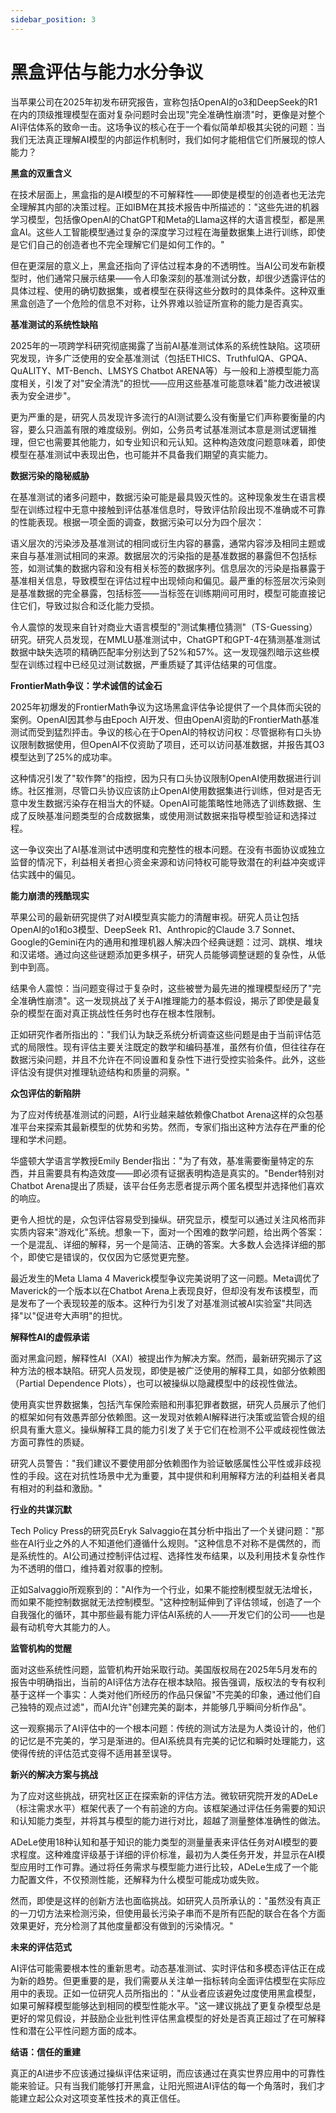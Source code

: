 ```yaml
---
sidebar_position: 3
---
```


# 黑盒评估与能力水分争议

当苹果公司在2025年初发布研究报告，宣称包括OpenAI的o3和DeepSeek的R1在内的顶级推理模型在面对复杂问题时会出现"完全准确性崩溃"时，更像是对整个AI评估体系的致命一击。这场争议的核心在于一个看似简单却极其尖锐的问题：当我们无法真正理解AI模型的内部运作机制时，我们如何才能相信它们所展现的惊人能力？

**黑盒的双重含义**

在技术层面上，黑盒指的是AI模型的不可解释性——即使是模型的创造者也无法完全理解其内部的决策过程。正如IBM在其技术报告中所描述的："这些先进的机器学习模型，包括像OpenAI的ChatGPT和Meta的Llama这样的大语言模型，都是黑盒AI。这些人工智能模型通过复杂的深度学习过程在海量数据集上进行训练，即使是它们自己的创造者也不完全理解它们是如何工作的。"

但在更深层的意义上，黑盒还指向了评估过程本身的不透明性。当AI公司发布新模型时，他们通常只展示结果——令人印象深刻的基准测试分数，却很少透露评估的具体过程、使用的确切数据集，或者模型在获得这些分数时的具体条件。这种双重黑盒创造了一个危险的信息不对称，让外界难以验证所宣称的能力是否真实。

**基准测试的系统性缺陷**

2025年的一项跨学科研究彻底揭露了当前AI基准测试体系的系统性缺陷。这项研究发现，许多广泛使用的安全基准测试（包括ETHICS、TruthfulQA、GPQA、QuALITY、MT-Bench、LMSYS Chatbot ARENA等）与一般和上游模型能力高度相关，引发了对"安全清洗"的担忧——应用这些基准可能意味着"能力改进被误表为安全进步"。

更为严重的是，研究人员发现许多流行的AI测试要么没有衡量它们声称要衡量的内容，要么只涵盖有限的难度级别。例如，公务员考试基准测试本意是测试逻辑推理，但它也需要其他能力，如专业知识和元认知。这种构造效度问题意味着，即使模型在基准测试中表现出色，也可能并不具备我们期望的真实能力。

**数据污染的隐秘威胁**

在基准测试的诸多问题中，数据污染可能是最具毁灭性的。这种现象发生在语言模型在训练过程中无意中接触到评估基准信息时，导致评估阶段出现不准确或不可靠的性能表现。根据一项全面的调查，数据污染可以分为四个层次：

语义层次的污染涉及基准测试的相同或衍生内容的暴露，通常内容涉及相同主题或来自与基准测试相同的来源。数据层次的污染指的是基准数据的暴露但不包括标签，如测试集的数据内容和没有相关标签的数据序列。信息层次的污染是指暴露于基准相关信息，导致模型在评估过程中出现倾向和偏见。最严重的标签层次污染则是基准数据的完全暴露，包括标签——当标签在训练期间可用时，模型可能直接记住它们，导致过拟合和泛化能力受损。

令人震惊的发现来自针对商业大语言模型的"测试集槽位猜测"（TS-Guessing）研究。研究人员发现，在MMLU基准测试中，ChatGPT和GPT-4在猜测基准测试数据中缺失选项的精确匹配率分别达到了52%和57%。这一发现强烈暗示这些模型在训练过程中已经见过测试数据，严重质疑了其评估结果的可信度。

**FrontierMath争议：学术诚信的试金石**

2025年初爆发的FrontierMath争议为这场黑盒评估争论提供了一个具体而尖锐的案例。OpenAI因其参与由Epoch AI开发、但由OpenAI资助的FrontierMath基准测试而受到猛烈抨击。争议的核心在于OpenAI的特权访问权：尽管据称有口头协议限制数据使用，但OpenAI不仅资助了项目，还可以访问基准数据，并报告其O3模型达到了25%的成功率。

这种情况引发了"软作弊"的指控，因为只有口头协议限制OpenAI使用数据进行训练。社区推测，尽管口头协议应该防止OpenAI使用数据集进行训练，但对是否无意中发生数据污染存在相当大的怀疑。OpenAI可能策略性地筛选了训练数据、生成了反映基准问题类型的合成数据集，或使用测试数据来指导模型验证和选择过程。

这一争议突出了AI基准测试中透明度和完整性的根本问题。在没有书面协议或独立监督的情况下，利益相关者担心资金来源和访问特权可能导致潜在的利益冲突或评估实践中的偏见。

**能力崩溃的残酷现实**

苹果公司的最新研究提供了对AI模型真实能力的清醒审视。研究人员让包括OpenAI的o1和o3模型、DeepSeek R1、Anthropic的Claude 3.7 Sonnet、Google的Gemini在内的通用和推理机器人解决四个经典谜题：过河、跳棋、堆块和汉诺塔。通过向这些谜题添加更多棋子，研究人员能够调整谜题的复杂性，从低到中到高。

结果令人震惊：当问题变得过于复杂时，这些被誉为最先进的推理模型经历了"完全准确性崩溃"。这一发现挑战了关于AI推理能力的基本假设，揭示了即使是最复杂的模型在面对真正挑战性任务时也存在根本性限制。

正如研究作者所指出的："我们认为缺乏系统分析调查这些问题是由于当前评估范式的局限性。现有评估主要关注既定的数学和编码基准，虽然有价值，但往往存在数据污染问题，并且不允许在不同设置和复杂性下进行受控实验条件。此外，这些评估没有提供对推理轨迹结构和质量的洞察。"

**众包评估的新陷阱**

为了应对传统基准测试的问题，AI行业越来越依赖像Chatbot Arena这样的众包基准平台来探索其最新模型的优势和劣势。然而，专家们指出这种方法存在严重的伦理和学术问题。

华盛顿大学语言学教授Emily Bender指出："为了有效，基准需要衡量特定的东西，并且需要具有构造效度——即必须有证据表明构造是真实的。"Bender特别对Chatbot Arena提出了质疑，该平台任务志愿者提示两个匿名模型并选择他们喜欢的响应。

更令人担忧的是，众包评估容易受到操纵。研究显示，模型可以通过关注风格而非实质内容来"游戏化"系统。想象一下，面对一个困难的数学问题，给出两个答案：一个是混乱、详细的解释，另一个是简洁、正确的答案。大多数人会选择详细的那个，即使它是错误的，仅仅因为它感觉更完整。

最近发生的Meta Llama 4 Maverick模型争议完美说明了这一问题。Meta调优了Maverick的一个版本以在Chatbot Arena上表现良好，但却没有发布该模型，而是发布了一个表现较差的版本。这种行为引发了对基准测试被AI实验室"共同选择"以"促进夸大声明"的担忧。

**解释性AI的虚假承诺**

面对黑盒问题，解释性AI（XAI）被提出作为解决方案。然而，最新研究揭示了这种方法的根本缺陷。研究人员发现，即使是被广泛使用的解释工具，如部分依赖图（Partial Dependence Plots），也可以被操纵以隐藏模型中的歧视性做法。

使用真实世界数据集，包括汽车保险索赔和刑事犯罪者数据，研究人员展示了他们的框架如何有效愚弄部分依赖图。这一发现对依赖AI解释进行决策或监管合规的组织具有重大意义。操纵解释工具的能力引发了关于它们在检测不公平或歧视性做法方面可靠性的质疑。

研究人员警告："我们建议不要使用部分依赖图作为验证敏感属性公平性或非歧视性的手段。这在对抗性场景中尤为重要，其中提供和利用解释方法的利益相关者具有相对的利益和激励。"

**行业的共谋沉默**

Tech Policy Press的研究员Eryk Salvaggio在其分析中指出了一个关键问题："那些在AI行业之外的人不知道他们遵循什么规则。"这种信息不对称不是偶然的，而是系统性的。AI公司通过控制评估过程、选择性发布结果，以及利用技术复杂性作为不透明的借口，维持着对叙事的控制。

正如Salvaggio所观察到的："AI作为一个行业，如果不能控制模型就无法增长，而如果不能控制数据就无法控制模型。"这种控制延伸到了评估领域，创造了一个自我强化的循环，其中那些最有能力评估AI系统的人——开发它们的公司——也是最有动机夸大其能力的人。

**监管机构的觉醒**

面对这些系统性问题，监管机构开始采取行动。美国版权局在2025年5月发布的报告中明确指出，当前的AI评估方法存在根本缺陷。报告强调，版权法的专有权利基于这样一个事实：人类对他们所经历的作品只保留"不完美的印象，通过他们自己独特的观点过滤"，而AI允许"创建完美的副本，并能够几乎瞬间分析作品"。

这一观察揭示了AI评估中的一个根本问题：传统的测试方法是为人类设计的，他们的记忆是不完美的，学习是渐进的。但AI系统具有完美的记忆和瞬时处理能力，这使得传统的评估范式变得不适用甚至误导。

**新兴的解决方案与挑战**

为了应对这些挑战，研究社区正在探索新的评估方法。微软研究院开发的ADeLe（标注需求水平）框架代表了一个有前途的方向。该框架通过评估任务需要的知识和认知能力类型，并将其与模型的能力进行对比，超越了测量整体准确性的做法。

ADeLe使用18种认知和基于知识的能力类型的测量量表来评估任务对AI模型的要求程度。这种难度评级基于详细的评价标准，最初为人类任务开发，并显示在AI模型应用时工作可靠。通过将任务需求与模型能力进行比较，ADeLe生成了一个能力配置文件，不仅预测性能，还解释为什么模型可能成功或失败。

然而，即使是这样的创新方法也面临挑战。如研究人员所承认的："虽然没有真正的一刀切方法来检测污染，但使用最长污染子串而不是所有匹配的联合在各个方面效果更好，充分检测了其他度量都没有做到的污染情况。"

**未来的评估范式**

AI评估可能需要根本性的重新思考。动态基准测试、实时评估和多模态评估正在成为新的趋势。但更重要的是，我们需要从关注单一指标转向全面评估模型在实际应用中的表现。正如一位研究人员所指出的："从业者应该避免过度使用黑盒模型，如果可解释模型能够达到相同的模型性能水平。"这一建议挑战了更复杂模型总是更好的常见假设，并鼓励企业批判性评估黑盒模型的好处是否真正超过了在可解释性和潜在公平性问题方面的成本。

**结语：信任的重建**

真正的AI进步不应该通过操纵评估来证明，而应该通过在真实世界应用中的可靠性能来验证。只有当我们能够打开黑盒，让阳光照进AI评估的每一个角落时，我们才能建立起公众对这项变革性技术的真正信任。